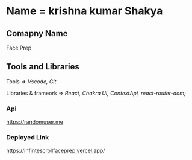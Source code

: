 # Name = krishna kumar Shakya

## Comapny Name 
 Face Prep

 ## Tools and Libraries
 Tools => *Vscode, Git*

 Libraries & frameork => *React, Chakra UI, ContextApi, react-router-dom;*

 ### Api
 https://randomuser.me

 ### Deployed Link
 https://infintescrollfaceprep.vercel.app/